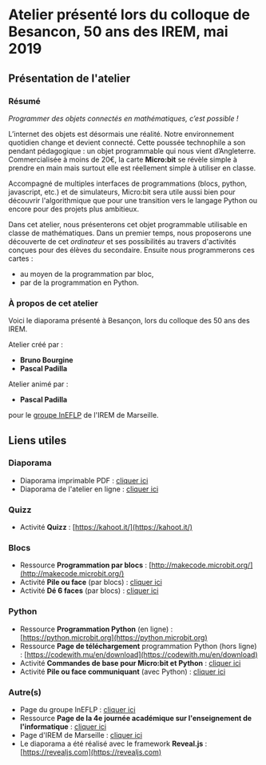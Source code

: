 # Atelier présenté lors du colloque de Besancon, 50 ans des IREM, mai 2019

## Présentation de l'atelier

### Résumé

*Programmer des objets connectés en mathématiques, c’est possible !*

L’internet des objets est désormais une réalité. Notre environnement quotidien change et devient connecté.
Cette poussée technophile a son pendant pédagogique : un objet programmable qui nous vient d’Angleterre.
Commercialisée à moins de 20€, la carte **Micro:bit** se révèle simple à prendre en main mais surtout elle
est réellement simple à utiliser en classe.

Accompagné de multiples interfaces de programmations (blocs, python, javascript, etc.) et de simulateurs,
Micro:bit sera utile aussi bien pour découvrir l'algorithmique que pour une transition vers le langage Python
ou encore pour des projets plus ambitieux.

Dans cet atelier, nous présenterons cet objet programmable utilisable en classe de mathématiques.
Dans un premier temps, nous proposerons une découverte de cet *ordinateur* et ses possibilités au travers
d'activités conçues pour des élèves du secondaire.
Ensuite nous programmerons ces cartes :
* au moyen de la programmation par bloc,
* par de la programmation en Python. 

### À propos de cet atelier

Voici le diaporama présenté à Besançon, lors du colloque des 50 ans des IREM.

Atelier créé par :
* **Bruno Bourgine**
* **Pascal Padilla**

Atelier animé par :
* **Pascal Padilla**

pour le [groupe InEFLP](http://url.univ-irem.fr/ineflp) de l'IREM de Marseille.

## Liens utiles

### Diaporama
* Diaporama imprimable PDF : [cliquer ici](build/res/diapo.pdf)
* Diaporama de l'atelier en ligne : [cliquer ici](https://iremlp.github.io/presentations/2019_besancon/build/)

### Quizz
* Activité **Quizz**  : [https://kahoot.it/](https://kahoot.it/)


### Blocs
* Ressource **Programmation par blocs** : [http://makecode.microbit.org/](http://makecode.microbit.org/)
* Activité **Pile ou face** (par blocs) : [cliquer ici](https://drive.google.com/file/d/1I26hvWDNMdSsOEUdp__-HuPW6REQ2eQX/view?usp=sharing)
* Activité **Dé 6 faces** (par blocs) : [cliquer ici](https://drive.google.com/file/d/1RaFdxhKV4TugNoISMbB2idE4zbOXrvk0/view?usp=sharing)

### Python
* Ressource **Programmation Python** (en ligne) : [https://python.microbit.org](https://python.microbit.org)
* Ressource **Page de téléchargement** programmation Python (hors ligne) : [https://codewith.mu/en/download](https://codewith.mu/en/download)
* Activité **Commandes de base pour Micro:bit et Python** : [cliquer ici](https://drive.google.com/file/d/13gZ1A4mo9YpgeW8Jf0wcdxZfohnQ8Je4/view?usp=sharing)
* Activité **Pile ou face communiquant** (avec Python) : [cliquer ici](https://drive.google.com/file/d/1wspRv0KypXVF9KvfRdfdCMM6NtaI07Mb/view?usp=sharing)

### Autre(s)
* Page du groupe InEFLP : [cliquer ici](http://url.univ-irem.fr/ineflp)
* Ressource **Page de la 4e journée académique sur l'enseignement de l'informatique** : [cliquer ici](http://info-am.irem.univ-mrs.fr/programme/)
* Page d'IREM de Marseille : [cliquer ici](https://irem.univ-amu.fr/)
* Le diaporama a été réalisé avec le framework **Reveal.js** :  [https://revealjs.com](https://revealjs.com)
